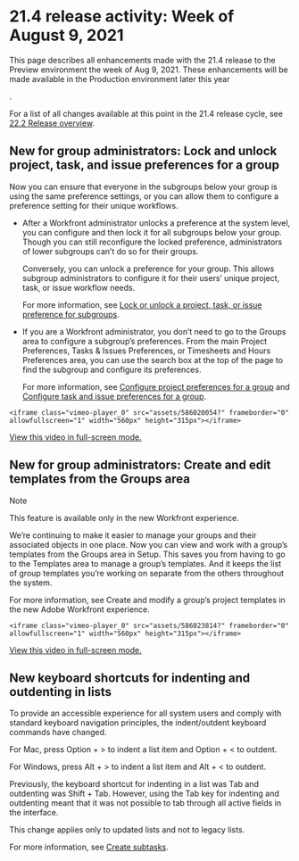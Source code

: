 

# 21.4 release activity:&nbsp;Week of August 9, 2021

This page describes all enhancements made with the 21.4 release to the Preview environment the week of Aug 9, 2021. These enhancements will be made available in the Production environment later this year

<!--
<MadCap:conditionalText data-mc-conditions="QuicksilverOrClassic.Draft mode">
the week of October 4, 2021
</MadCap:conditionalText>
-->

.

For a list of all changes available at this point in the 21.4 release cycle, see [22.2 Release overview](../../../product-announcements/product-releases/22.2-release-activity/22-2-release-overview.md).

## New for group administrators: Lock and unlock project, task, and issue preferences for a group

Now you can ensure that everyone in the subgroups below your group is using the same preference settings, or you can allow them to configure a preference setting for their unique workflows.

* After a Workfront administrator unlocks a preference at the system level, you can configure and then lock it for all subgroups below your group. Though you can still reconfigure the locked preference, administrators of lower subgroups can’t do so for their groups.

  Conversely, you can unlock a preference for your group. This allows subgroup administrators to configure it for their users’ unique project, task, or issue workflow needs.

  For more information, see [Lock or unlock a project, task, or issue preference for subgroups](../../../administration-and-setup/manage-groups/create-and-manage-groups/lock-or-unlock-a-group-preference.md).

* If you are a Workfront administrator, you don’t need to go to the Groups area to configure a subgroup’s preferences. From the main Project Preferences, Tasks & Issues Preferences, or Timesheets and Hours Preferences area, you can use the search box at the top of the page to find the subgroup and configure its preferences.

  For more information, see [Configure project preferences for a group](../../../administration-and-setup/manage-groups/create-and-manage-groups/configure-project-preferences-group.md) and [Configure task and issue preferences for a group](../../../administration-and-setup/manage-groups/create-and-manage-groups/configure-task-issue-preferences-group.md).

```<iframe class="vimeo-player_0" src="assets/586020054?" frameborder="0" allowfullscreen="1" width="560px" height="315px"></iframe>```

[View this video in full-screen mode.](https://vimeo.com/586020054/00090701bf)

## New for group administrators: Create and edit templates from the Groups area

>[!NOTE]
>
>This feature is available only in the new Workfront experience.

We’re continuing to make it easier to manage your groups and their associated objects in one place. Now you can view and work with a group’s templates from the Groups area in Setup. This saves you from having to go to the Templates area to manage a group’s templates. And it keeps the list of group templates you’re working on separate from the others throughout the system.

For more information, see Create and modify a group’s project templates in the new Adobe Workfront experience.

```<iframe class="vimeo-player_0" src="assets/586023814?" frameborder="0" allowfullscreen="1" width="560px" height="315px"></iframe>```

[View this video in full-screen mode.](https://vimeo.com/586023814/1f7230e263)

## New keyboard shortcuts for indenting and outdenting in lists

To provide an accessible experience for all system users and comply with standard keyboard navigation principles, the indent/outdent keyboard commands have changed.

For Mac, press Option + > to indent a list item and Option + < to outdent.

For Windows, press Alt + > to indent a list item and Alt + < to outdent.

Previously, the keyboard shortcut for indenting in a list was Tab and outdenting was Shift + Tab. However, using the Tab key for indenting and outdenting meant that it was not possible to tab through all active fields in the interface.

This change applies only to updated lists and not to legacy lists.

For more information, see [Create subtasks](../../../manage-work/tasks/create-tasks/create-subtasks.md).
